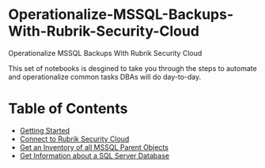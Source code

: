 # Operationalize-MSSQL-Backups-With-Rubrik-Security-Cloud
Operationalize MSSQL Backups With Rubrik Security Cloud

This set of notebooks is desgined to take you through the steps to automate and operationalize common tasks DBAs will do day-to-day. 

# Table of Contents
- [Getting Started](./content/000.GettingStarted.ipynb)
- [Connect to Rubrik Security Cloud](./content/001.ConnectToRubrikSecurityCloud.ipynb)
- [Get an Inventory of all MSSQL Parent Objects](./content/002.GetInformationAboutTheSQLServerInstance.ipynb)
- [Get Information about a SQL Server Database](./content/003.GetInformationAboutTheSQLServerDatabase.ipynb)